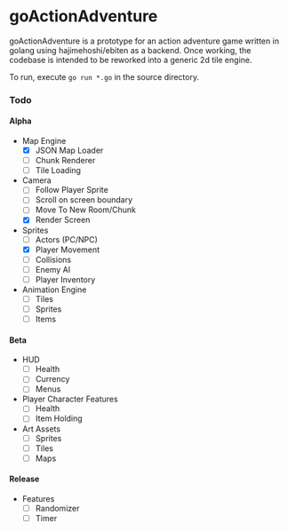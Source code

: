 # goActionAdventure

goActionAdventure is a prototype for an action adventure game written in golang using hajimehoshi/ebiten as a backend. Once working, the codebase is intended to be reworked into a generic 2d tile engine.

To run, execute `go run *.go` in the source directory.

### Todo

#### Alpha
* Map Engine
    - [x] JSON Map Loader
    - [ ] Chunk Renderer
    - [ ] Tile Loading
* Camera
    - [ ] Follow Player Sprite
    - [ ] Scroll on screen boundary
    - [ ] Move To New Room/Chunk
    - [x] Render Screen
* Sprites
    - [ ] Actors (PC/NPC)
    - [x] Player Movement
    - [ ] Collisions
    - [ ] Enemy AI
    - [ ] Player Inventory
* Animation Engine
    - [ ] Tiles
    - [ ] Sprites
    - [ ] Items
#### Beta
* HUD
    - [ ] Health
    - [ ] Currency
    - [ ] Menus

* Player Character Features 
    - [ ] Health
    - [ ] Item Holding
* Art Assets
    - [ ] Sprites
    - [ ] Tiles 
    - [ ] Maps
#### Release
* Features
    - [ ] Randomizer
    - [ ] Timer
